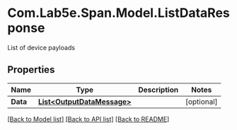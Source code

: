 # Com.Lab5e.Span.Model.ListDataResponse
List of device payloads

## Properties

Name | Type | Description | Notes
------------ | ------------- | ------------- | -------------
**Data** | [**List&lt;OutputDataMessage&gt;**](OutputDataMessage.md) |  | [optional] 

[[Back to Model list]](../README.md#documentation-for-models) [[Back to API list]](../README.md#documentation-for-api-endpoints) [[Back to README]](../README.md)

